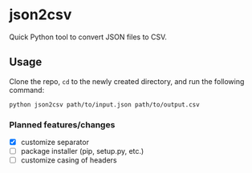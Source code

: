 # json2csv
Quick Python tool to convert JSON files to CSV.

## Usage
Clone the repo, `cd` to the newly created directory, and run the following command:
```
python json2csv path/to/input.json path/to/output.csv
```
### Planned features/changes
- [x] customize separator
- [ ] package installer (pip, setup.py, etc.)
- [ ] customize casing of headers